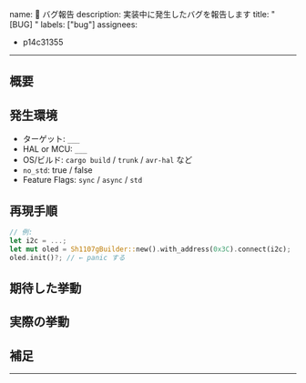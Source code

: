 name: 🐛 バグ報告
description: 実装中に発生したバグを報告します
title: "[BUG] "
labels: ["bug"]
assignees:
  - p14c31355

---

## 概要

<!-- 何が起きたのか？簡潔に記述 -->

## 発生環境

- ターゲット: `___`
- HAL or MCU: `___`
- OS/ビルド: `cargo build` / `trunk` / `avr-hal` など
- `no_std`: true / false
- Feature Flags: `sync` / `async` / `std`

## 再現手順

<!-- できれば main.rs を抜粋して記述 -->
```rust
// 例:
let i2c = ...;
let mut oled = Sh1107gBuilder::new().with_address(0x3C).connect(i2c);
oled.init()?; // ← panic する
```
## 期待した挙動

<!-- 正常時の挙動 -->

## 実際の挙動

<!-- panic, error, 画面出力など -->

## 補足

<!-- 任意 -->

---